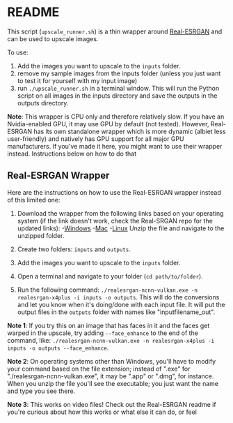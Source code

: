 # README

This script (`upscale_runner.sh`) is a thin wrapper around [Real-ESRGAN](https://github.com/xinntao/Real-ESRGAN) and can be used to upscale images.

To use:
1. Add the images you want to upscale to the `inputs` folder.
2. remove my sample images from the inputs folder (unless you just want to test it for yourself with my input image)
3. run `./upscale_runner.sh` in a terminal window. This will run the Python script on all images in the inputs directory and save the outputs in the outputs directory.

**Note**: This wrapper is CPU only and therefore relatively slow. If you have an Nvidia-enabled GPU, it may use GPU by default (not tested). However, Real-ESRGAN has its own standalone wrapper which is more dynamic (albiet less user-friendly) and natively has GPU support for all major GPU manufacturers. If you've made it here, you might want to use their wrapper instead. Instructions below on how to do that

## Real-ESRGAN Wrapper
Here are the instructions on how to use the Real-ESRGAN wrapper instead of this limited one:

1. Download the wrapper from the following links based on your operating system (if the link doesn't work, check the Real-SRGAN repo for the updated links):
-[Windows](https://github.com/xinntao/Real-ESRGAN/releases/download/v0.2.5.0/realesrgan-ncnn-vulkan-20220424-windows.zip)
-[Mac](https://github.com/xinntao/Real-ESRGAN/releases/download/v0.2.5.0/realesrgan-ncnn-vulkan-20220424-macos.zip)
-[Linux](https://github.com/xinntao/Real-ESRGAN/releases/download/v0.2.5.0/realesrgan-ncnn-vulkan-20220424-ubuntu.zip)
Unzip the file and navigate to the unzipped folder.

2. Create two folders: `inputs` and `outputs`.

3. Add the images you want to upscale to the `inputs` folder.

4. Open a terminal and navigate to your folder (`cd path/to/folder`).

5. Run the following command: `./realesrgan-ncnn-vulkan.exe -n realesrgan-x4plus -i inputs -o outputs`. This will do the conversions and let you know when it's doing/done with each input file. It will put the output files in the `outputs` folder with names like "inputfilename_out".

**Note 1**: If you try this on an image that has faces in it and the faces get warped in the upscale, try adding `--face_enhance` to the end of the command, like: `./realesrgan-ncnn-vulkan.exe -n realesrgan-x4plus -i inputs -o outputs --face_enhance`.

**Note 2**: On operating systems other than Windows, you'll have to modify your command based on the file extension; instead of ".exe" for "./realesrgan-ncnn-vulkan.exe", it may be ".app" or ".dmg", for instance. When you unzip the file you'll see the executable; you just want the name and type you see there.

**Note 3**: This works on video files! Check out the Real-ESRGAN readme if you're curious about how this works or what else it can do, or feel 
